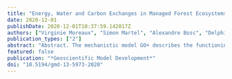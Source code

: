 ```yaml
---
title: "Energy, Water and Carbon Exchanges in Managed Forest Ecosystems: Description, Sensitivity Analysis and Evaluation of the INRAE GO+ Model, Version 3.0"
date: 2020-12-01
publishDate: 2020-12-01T10:37:59.142017Z
authors: ["Virginie Moreaux", "Simon Martel", "Alexandre Bosc", "Delphine Picart", "David Achat", "Christophe Moisy", "Raphael Aussenac", "Christophe Chipeaux", "Jean-Marc Bonnefond", "Soisick Figuères", "Pierre Trichet", "Rémi Vezy", "Vincent Badeau", "Bernard Longdoz", "André Granier", "Olivier Roupsard", "Manuel Nicolas", "Kim Pilegaard", "Giorgio Matteucci", "Claudy Jolivet", "Andrew T. Black", "Olivier Picard", "Denis Loustau"]
publication_types: ["2"]
abstract: "Abstract. The mechanistic model GO+ describes the functioning and growth of managed forests based upon biophysical and biogeochemical processes. The biophysical and biogeochemical processes included are modelled using standard formulations of radiative transfer, convective heat exchange, evapotranspiration, photosynthesis, respiration, plant phenology, growth and mortality, biomass nutrient content, and soil carbon dynamics. The forest ecosystem is modelled as three layers, namely the tree overstorey, understorey and soil. The vegetation layers include stems, branches and foliage and are partitioned dynamically between sunlit and shaded fractions. The soil carbon submodel is an adaption of the Roth-C model to simulate the impact of forest operations. The model runs at an hourly time step. It represents a forest stand covering typically 1 ha and can be straightforwardly upscaled across gridded data at regional, country or continental levels. GO+ accounts for both the immediate and long-term impacts of forest operations on energy, water and carbon exchanges within the soil– vegetation– atmosphere continuum. It includes exhaustive and versatile descriptions of management operations (soil preparation, regeneration, vegetation control, selective thinning, clear-cutting, coppicing, etc.), thus permitting the effects of a wide variety of forest management strategies to be estimated: from close to nature to intensive. This paper examines the sensitivity of the model to its main parameters and estimates how errors in parameter values are propagated into the predicted values of its main output variables.The sensitivity analysis demonstrates an interaction between the sensitivity of variables, with the climate and soil hydraulic properties being dominant under dry conditions but the leaf biochemical properties being most influential with wet soil. The sensitivity profile of the model changes from short to long timescales due to the cumulative effects of the fluxes of carbon, energy and water on the stand growth and canopy structure. Apart from a few specific cases, the model simulations are close to the values of the observations of atmospheric exchanges, tree growth, and soil carbon and water stock changes monitored over Douglas fir, European beech and pine forests of different ages. We also illustrate the capacity of the GO+ model to simulate the provision of key ecosystem services, such as the long-term storage of carbon in biomass and soil under various management and climate scenarios."
featured: false
publication: "*Geoscientific Model Development*"
doi: "10.5194/gmd-13-5973-2020"
---
```



